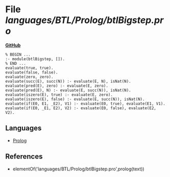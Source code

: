 # File _languages/BTL/Prolog/btlBigstep.pro_
**[GitHub](https://github.com/softlang/yas/blob/master/languages/BTL/Prolog/btlBigstep.pro)**
```
% BEGIN ...
:- module(btlBigstep, []).
% END ...
evaluate(true, true).
evaluate(false, false).
evaluate(zero, zero).
evaluate(succ(E), succ(N)) :- evaluate(E, N), isNat(N).
evaluate(pred(E), zero) :- evaluate(E, zero).
evaluate(pred(E), N) :- evaluate(E, succ(N)), isNat(N).
evaluate(iszero(E), true) :- evaluate(E, zero).
evaluate(iszero(E), false) :- evaluate(E, succ(N)), isNat(N).
evaluate(if(E0, E1, _E2), V1) :- evaluate(E0, true), evaluate(E1, V1).
evaluate(if(E0, _E1, E2), V2) :- evaluate(E0, false), evaluate(E2, V2).
```

## Languages
* [Prolog](../languages/Prolog.md)

## References
* elementOf('languages/BTL/Prolog/btlBigstep.pro',prolog(text))
